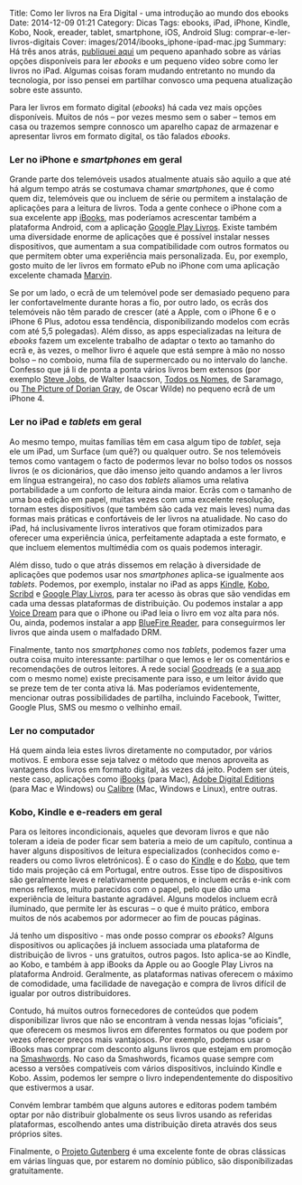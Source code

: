 Title: Como ler livros na Era Digital - uma introdução ao mundo dos ebooks
Date: 2014-12-09 01:21
Category: Dicas
Tags: ebooks, iPad, iPhone, Kindle, Kobo, Nook, ereader, tablet, smartphone, iOS, Android
Slug: comprar-e-ler-livros-digitais
Cover: images/2014/ibooks_iphone-ipad-mac.jpg
Summary: Há três anos atrás, <a href="../2011/como-usar-ipad-para-ler.html">publiquei aqui</a> um pequeno apanhado sobre as várias opções disponíveis para ler <em>ebooks</em> e um pequeno vídeo sobre como ler livros no iPad. Algumas coisas foram mudando entretanto no mundo da tecnologia, por isso pensei em partilhar convosco uma pequena atualização sobre este assunto.<p>Para ler livros em formato digital (<em>ebooks</em>) há cada vez mais opções disponíveis. Muitos de nós – por vezes mesmo sem o saber – temos em casa ou trazemos sempre connosco um aparelho capaz de armazenar e apresentar livros em formato digital, os tão falados <em>ebooks</em>. 

### Ler no iPhone e *smartphones* em geral 
Grande parte dos telemóveis usados atualmente atuais são aquilo a que até há algum tempo atrás se costumava chamar *smartphones*, que é como quem diz, telemóveis que ou incluem de série ou permitem a instalação de aplicações para a leitura de livros. Toda a gente conhece o iPhone com a sua excelente app [iBooks](https://itunes.apple.com/pt/app/ibooks/id364709193?mt=8), mas poderíamos acrescentar também a plataforma Android, com a aplicação [Google Play Livros](https://play.google.com/store/apps/details?id=com.google.android.apps.books&hl=pt-BR). Existe também uma diversidade enorme de aplicações que é possível instalar nesses dispositivos, que aumentam a sua compatibilidade com outros formatos ou que permitem obter uma experiência mais personalizada. Eu, por exemplo, gosto muito de ler livros em formato ePub no iPhone com uma aplicação excelente chamada [Marvin](https://itunes.apple.com/pt/app/marvin-ebook-reader-for-epub/id667361209?mt=8). 

Se por um lado, o ecrã de um telemóvel pode ser demasiado pequeno para ler confortavelmente durante horas a fio, por outro lado, os ecrãs dos telemóveis não têm parado de crescer (até a Apple, com o iPhone 6 e o iPhone 6 Plus, adotou essa tendência, disponibilizando modelos com ecrãs com até 5,5 polegadas). Além disso, as apps especializadas na leitura de *ebooks* fazem um excelente trabalho de adaptar o texto ao tamanho do ecrã e, às vezes, o melhor livro é aquele que está sempre à mão no nosso bolso – no comboio, numa fila de supermercado ou no intervalo do lanche. Confesso que já li de ponta a ponta vários livros bem extensos (por exemplo [Steve Jobs](https://itunes.apple.com/pt/book/steve-jobs/id431617578?mt=11), de Walter Isaacson, [Todos os Nomes](http://store.kobobooks.com/pt-PT/ebook/todos-os-nomes), de Saramago, ou [The Picture of Dorian Gray](http://www.gutenberg.org/ebooks/174), de Oscar Wilde) no pequeno ecrã de um iPhone 4. 

### Ler no iPad e *tablets* em geral
Ao mesmo tempo, muitas famílias têm em casa algum tipo de *tablet*, seja ele um iPad, um Surface (um quê?) ou qualquer outro. Se nos telemóveis temos como vantagem o facto de podermos levar no bolso todos os nossos livros (e os dicionários, que dão imenso jeito quando andamos a ler livros em língua estrangeira), no caso dos *tablets* aliamos uma relativa portabilidade a um conforto de leitura ainda maior. Ecrãs com o tamanho de uma boa edição em papel, muitas vezes com uma excelente resolução, tornam estes dispositivos (que também são cada vez mais leves) numa das formas mais práticas e confortáveis de ler livros na atualidade. No caso do iPad, há inclusivamente livros interativos que foram otimizados para oferecer uma experiência única, perfeitamente adaptada a este formato, e que incluem elementos multimédia com os quais podemos interagir.

Além disso, tudo o que atrás dissemos em relação à diversidade de aplicações que podemos usar nos *smartphones* aplica-se igualmente aos *tablets*. Podemos, por exemplo, instalar no iPad as apps [Kindle](https://itunes.apple.com/pt/app/kindle/id302584613?mt=8), [Kobo](https://itunes.apple.com/pt/app/kobo-books/id301259483?mt=8), [Scribd](https://itunes.apple.com/pt/app/scribd-read-unlimited-books/id542557212?mt=8) e [Google Play Livros](https://itunes.apple.com/pt/app/google-play-livros/id400989007?mt=8), para ter acesso às obras que são vendidas em cada uma dessas plataformas de distribuição. Ou podemos instalar a app [Voice Dream](https://itunes.apple.com/pt/app/voice-dream-reader/id496177674?mt=8) para que o iPhone ou iPad leia o livro em voz alta para nós. Ou, ainda, podemos instalar a app [BlueFire Reader](https://itunes.apple.com/pt/app/bluefire-reader/id394275498?mt=8), para conseguirmos ler livros que ainda usem o malfadado DRM.

Finalmente, tanto nos *smartphones* como nos *tablets*, podemos fazer uma outra coisa muito interessante: partilhar o que lemos e ler os comentários e recomendações de outros leitores. A rede social [Goodreads](https://www.googreads.com) (e a [sua app](https://itunes.apple.com/pt/app/goodreads-book-recommendations/id355833469?mt=8) com o mesmo nome) existe precisamente para isso, e um leitor ávido que se preze tem de ter conta ativa lá. Mas poderíamos evidentemente, mencionar outras possibilidades de partilha, incluindo Facebook, Twitter, Google Plus, SMS ou mesmo o velhinho email.

### Ler no computador
Há quem ainda leia estes livros diretamente no computador, por vários motivos. E embora esse seja talvez o método que menos aproveita as vantagens dos livros em formato digital, às vezes dá jeito. Podem ser úteis, neste caso, aplicações como [iBooks](https://www.apple.com/pt/ibooks/) (para Mac), [Adobe Digital Editions](http://www.adobe.com/solutions/ebook/digital-editions.html) (para Mac e Windows) ou [Calibre](http://calibre-ebook.com) (Mac, Windows e Linux), entre outras.

### Kobo, Kindle e e-readers em geral
Para os leitores incondicionais, aqueles que devoram livros e que não toleram a ideia de poder ficar sem bateria a meio de um capítulo, continua a haver alguns dispositivos de leitura especializados (conhecidos como e-readers ou como livros eletrónicos). É o caso do [Kindle](https://kindle.amazon.com/) e do [Kobo](http://www.kobobooks.com), que tem tido mais projeção cá em Portugal, entre outros. Esse tipo de dispositivos são geralmente leves e relativamente pequenos, e incluem ecrãs e-ink com menos reflexos, muito parecidos com o papel, pelo que dão uma experiência de leitura bastante agradável. Alguns modelos incluem ecrã iluminado, que permite ler às escuras – o que é muito prático, embora muitos de nós acabemos por adormecer ao fim de poucas páginas.

Já tenho um dispositivo - mas onde posso comprar os *ebooks*?
Alguns dispositivos ou aplicações já incluem associada uma plataforma de distribuição de livros - uns gratuitos, outros pagos. Isto aplica-se ao Kindle, ao Kobo, e também à app iBooks da Apple ou ao Google Play Livros na plataforma Android. Geralmente, as plataformas nativas oferecem o máximo de comodidade, uma facilidade de navegação e compra de livros difícil de igualar por outros distribuidores. 

Contudo, há muitos outros fornecedores de conteúdos que podem disponibilizar livros que não se encontram à venda nessas lojas “oficiais”, que oferecem os mesmos livros em diferentes formatos ou que podem por vezes oferecer preços mais vantajosos. Por exemplo, podemos usar o iBooks mas comprar com desconto alguns livros que estejam em promoção na [Smashwords](http://www.smashwords.com). No caso da Smashwords, ficamos quase sempre com acesso a versões compatíveis com vários dispositivos, incluindo Kindle e Kobo. Assim, podemos ler sempre o livro independentemente do dispositivo que estivermos a usar. 

Convém lembrar também que alguns autores e editoras podem também optar por não distribuir globalmente os seus livros usando as referidas plataformas, escolhendo antes uma distribuição direta através dos seus próprios sites. 

Finalmente, o [Projeto Gutenberg](http://www.gutenberg.org/) é uma excelente fonte de obras clássicas em várias línguas que, por estarem no domínio público, são disponibilizadas gratuitamente.



